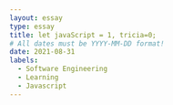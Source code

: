 ```yaml
---
layout: essay
type: essay
title: let javaScript = 1, tricia=0;
# All dates must be YYYY-MM-DD format!
date: 2021-08-31
labels:
  - Software Engineering
  - Learning
  - Javascript
---
```



